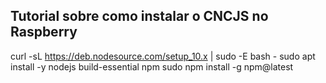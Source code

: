 ## Tutorial sobre como instalar o CNCJS no Raspberry


curl -sL https://deb.nodesource.com/setup_10.x | sudo -E bash -
sudo apt install -y nodejs build-essential npm
sudo npm install -g npm@latest
